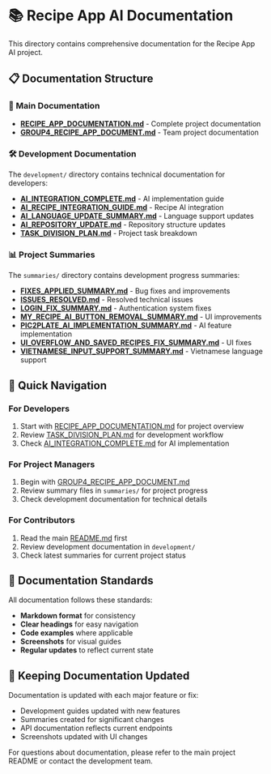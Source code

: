 # 📚 Recipe App AI Documentation

This directory contains comprehensive documentation for the Recipe App AI project.

## 📋 Documentation Structure

### 📖 Main Documentation
- **[RECIPE_APP_DOCUMENTATION.md](./RECIPE_APP_DOCUMENTATION.md)** - Complete project documentation
- **[GROUP4_RECIPE_APP_DOCUMENT.md](./GROUP4_RECIPE_APP_DOCUMENT.md)** - Team project documentation

### 🛠️ Development Documentation
The `development/` directory contains technical documentation for developers:

- **[AI_INTEGRATION_COMPLETE.md](./development/AI_INTEGRATION_COMPLETE.md)** - AI implementation guide
- **[AI_RECIPE_INTEGRATION_GUIDE.md](./development/AI_RECIPE_INTEGRATION_GUIDE.md)** - Recipe AI integration
- **[AI_LANGUAGE_UPDATE_SUMMARY.md](./development/AI_LANGUAGE_UPDATE_SUMMARY.md)** - Language support updates
- **[AI_REPOSITORY_UPDATE.md](./development/AI_REPOSITORY_UPDATE.md)** - Repository structure updates
- **[TASK_DIVISION_PLAN.md](./development/TASK_DIVISION_PLAN.md)** - Project task breakdown

### 📊 Project Summaries
The `summaries/` directory contains development progress summaries:

- **[FIXES_APPLIED_SUMMARY.md](./summaries/FIXES_APPLIED_SUMMARY.md)** - Bug fixes and improvements
- **[ISSUES_RESOLVED.md](./summaries/ISSUES_RESOLVED.md)** - Resolved technical issues
- **[LOGIN_FIX_SUMMARY.md](./summaries/LOGIN_FIX_SUMMARY.md)** - Authentication system fixes
- **[MY_RECIPE_AI_BUTTON_REMOVAL_SUMMARY.md](./summaries/MY_RECIPE_AI_BUTTON_REMOVAL_SUMMARY.md)** - UI improvements
- **[PIC2PLATE_AI_IMPLEMENTATION_SUMMARY.md](./summaries/PIC2PLATE_AI_IMPLEMENTATION_SUMMARY.md)** - AI feature implementation
- **[UI_OVERFLOW_AND_SAVED_RECIPES_FIX_SUMMARY.md](./summaries/UI_OVERFLOW_AND_SAVED_RECIPES_FIX_SUMMARY.md)** - UI fixes
- **[VIETNAMESE_INPUT_SUPPORT_SUMMARY.md](./summaries/VIETNAMESE_INPUT_SUPPORT_SUMMARY.md)** - Vietnamese language support

## 🎯 Quick Navigation

### For Developers
1. Start with [RECIPE_APP_DOCUMENTATION.md](./RECIPE_APP_DOCUMENTATION.md) for project overview
2. Review [TASK_DIVISION_PLAN.md](./development/TASK_DIVISION_PLAN.md) for development workflow
3. Check [AI_INTEGRATION_COMPLETE.md](./development/AI_INTEGRATION_COMPLETE.md) for AI implementation

### For Project Managers
1. Begin with [GROUP4_RECIPE_APP_DOCUMENT.md](./GROUP4_RECIPE_APP_DOCUMENT.md)
2. Review summary files in `summaries/` for project progress
3. Check development documentation for technical details

### For Contributors
1. Read the main [README.md](../README.md) first
2. Review development documentation in `development/`
3. Check latest summaries for current project status

## 📝 Documentation Standards

All documentation follows these standards:
- **Markdown format** for consistency
- **Clear headings** for easy navigation
- **Code examples** where applicable
- **Screenshots** for visual guides
- **Regular updates** to reflect current state

## 🔄 Keeping Documentation Updated

Documentation is updated with each major feature or fix:
- Development guides updated with new features
- Summaries created for significant changes
- API documentation reflects current endpoints
- Screenshots updated with UI changes

For questions about documentation, please refer to the main project README or contact the development team.
